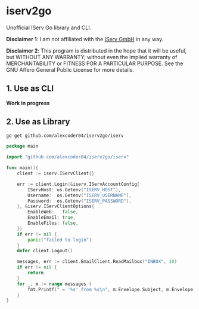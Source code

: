 
# iserv2go

Unofficial IServ Go library and CLI.

**Disclaimer 1**: I am not affiliated with the [IServ GmbH](https://iserv.eu/) in any way.

**Disclaimer 2**: This program is distributed in the hope that it will be useful, but WITHOUT ANY WARRANTY; without even the implied warranty of MERCHANTABILITY or FITNESS FOR A PARTICULAR PURPOSE. See the GNU Affero General Public License for more details.

## 1. Use as CLI

**Work in progress**

## 2. Use as Library

```sh
go get github.com/alexcoder04/iserv2go/iserv
```

```go
package main

import "github.com/alexcoder04/iserv2go/iserv"

func main(){
    client := iserv.IServClient{}

    err := client.Login(&iserv.IServAccountConfig{
		IServHost: os.Getenv("ISERV_HOST"),
		Username:  os.Getenv("ISERV_USERNAME"),
		Password:  os.Getenv("ISERV_PASSWORD"),
	}, &iserv.IServClientOptions{
		EnableWeb:   false,
		EnableEmail: true,
		EnableFiles: false,
	})
    if err != nil {
        panic("failed to login")
    }
    defer client.Logout()

    messages, err := client.EmailClient.ReadMailbox("INBOX", 10)
    if err != nil {
        return
    }
    for _, m := range messages {
        fmt.Printf(" = '%s' from %s\n", m.Envelope.Subject, m.Envelope.Sender[0].Address())
    }
}
```

